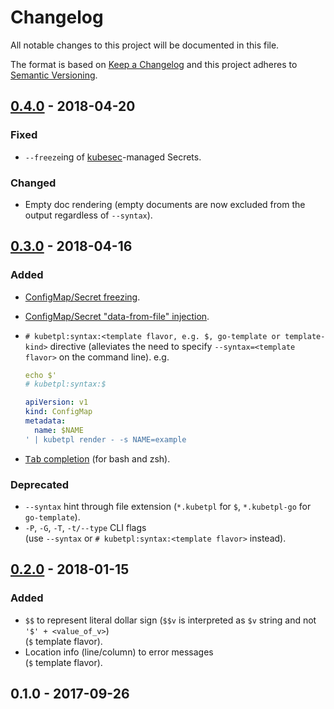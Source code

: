 # Changelog
All notable changes to this project will be documented in this file.

The format is based on [Keep a Changelog](http://keepachangelog.com/en/1.0.0/)
and this project adheres to [Semantic Versioning](http://semver.org/spec/v2.0.0.html).

## [0.4.0](https://github.com/shyiko/kubetpl/compare/0.3.0...0.4.0) - 2018-04-20

### Fixed
- `--freeze`ing of [kubesec](https://github.com/shyiko/kubesec)-managed Secrets.

### Changed
- Empty doc rendering (empty documents are now excluded from the output regardless of `--syntax`). 

## [0.3.0](https://github.com/shyiko/kubetpl/compare/0.2.0...0.3.0) - 2018-04-16

### Added
- [ConfigMap/Secret freezing](https://github.com/shyiko/kubetpl#configmapsecret-freezing).
- [ConfigMap/Secret "data-from-file" injection](https://github.com/shyiko/kubetpl#configmapsecret-data-from-file-injection).
- `# kubetpl:syntax:<template flavor, e.g. $, go-template or template-kind>` directive (alleviates the need to specify `--syntax=<template flavor>` on the command line). e.g.

    ```yaml
    echo $'
    # kubetpl:syntax:$
    
    apiVersion: v1
    kind: ConfigMap
    metadata:
      name: $NAME
    ' | kubetpl render - -s NAME=example  
    ```
- [<kbd>Tab</kbd> completion](https://github.com/shyiko/kubetpl#tab-completion) (for bash and zsh).

### Deprecated
- `--syntax` hint through file extension (`*.kubetpl` for `$`, `*.kubetpl-go` for `go-template`). 
- `-P`, `-G`, `-T`, `-t/--type` CLI flags  
(use `--syntax` or `# kubetpl:syntax:<template flavor>` instead).

## [0.2.0](https://github.com/shyiko/kubetpl/compare/0.1.0...0.2.0) - 2018-01-15

### Added
- `$$` to represent literal dollar sign (`$$v` is interpreted as `$v` string and not `'$' + <value_of_v>`)  
(`$` template flavor).
- Location info (line/column) to error messages    
(`$` template flavor).

## 0.1.0 - 2017-09-26
